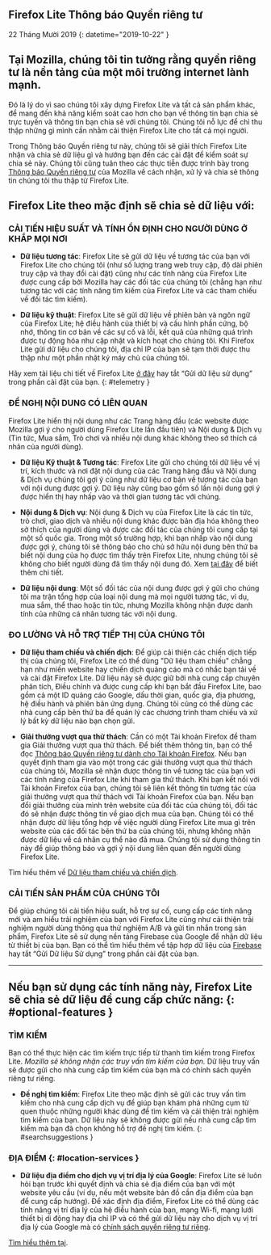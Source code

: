 ## <span class="privacy-header-firefox-lite">Firefox Lite</span> <span class="privacy-header-policy">Thông báo Quyền riêng tư</span>

22 Tháng Mười 2019
{: datetime="2019-10-22" }

## Tại Mozilla, chúng tôi tin tưởng rằng quyền riêng tư là nền tảng của một môi trường internet lành mạnh.

Đó là lý do vì sao chúng tôi xây dựng Firefox Lite và tất cả sản phẩm khác, để mang đến khả năng kiểm soát cao hơn cho bạn về thông tin bạn chia sẻ trực tuyến và thông tin bạn chia sẻ với chúng tôi. Chúng tôi nỗ lực để chỉ thu thập những gì mình cần nhằm cải thiện Firefox Lite cho tất cả mọi người.

Trong Thông báo Quyền riêng tư này, chúng tôi sẽ giải thích Firefox Lite nhận và chia sẻ dữ liệu gì và hướng bạn đến các cài đặt để kiểm soát sự chia sẻ này. Chúng tôi cũng tuân theo các thực tiễn được trình bày trong [Thông báo Quyền riêng tư](https://www.mozilla.org/privacy/) của Mozilla về cách nhận, xử lý và chia sẻ thông tin chúng tôi thu thập từ Firefox Lite.

## Firefox Lite theo mặc định sẽ chia sẻ dữ liệu với:

### CẢI TIẾN HIỆU SUẤT VÀ TÍNH ỔN ĐỊNH CHO NGƯỜI DÙNG Ở KHẮP MỌI NƠI

* __Dữ liệu tương tác__: Firefox Lite sẽ gửi dữ liệu về tương tác của bạn với Firefox Lite cho chúng tôi (như số lượng trang web truy cập, độ dài phiên truy cập và thay đổi cài đặt) cũng như các tính năng của Firefox Lite được cung cấp bởi Mozilla hay các đối tác của chúng tôi (chẳng hạn như tương tác với các tính năng tìm kiếm của Firefox Lite và các tham chiếu về đối tác tìm kiếm).

* __Dữ liệu kỹ thuật__: Firefox Lite sẽ gửi dữ liệu về phiên bản và ngôn ngữ của Firefox Lite; hệ điều hành của thiết bị và cấu hình phần cứng, bộ nhớ, thông tin cơ bản về các sự cố và lỗi, kết quả của những quá trình được tự động hóa như cập nhật và kích hoạt cho chúng tôi. Khi Firefox Lite gửi dữ liệu cho chúng tôi, địa chỉ IP của bạn sẽ tạm thời được thu thập như một phần nhật ký máy chủ của chúng tôi.

Hãy xem tài liệu chi tiết về Firefox Lite [ở đây](https://support.mozilla.org/kb/send-usage-data-firefox-mobile-devices) hay tắt “Gửi dữ liệu sử dụng” trong phần cài đặt của bạn.
{: #telemetry }

### ĐỀ NGHỊ NỘI DUNG CÓ LIÊN QUAN

Firefox Lite hiển thị nội dung như các Trang hàng đầu (các website được Mozilla gợi ý cho người dùng Firefox Lite lần đầu tiên) và Nội dung & Dịch vụ (Tin tức, Mua sắm, Trò chơi và nhiều nội dung khác không theo sở thích cá nhân của người dùng).

* __Dữ liệu Kỹ thuật & Tương tác__: Firefox Lite gửi cho chúng tôi dữ liệu về vị trí, kích thước và nơi đặt nội dung của các Trang hàng đầu và Nội dung & Dịch vụ chúng tôi gợi ý cũng như dữ liệu cơ bản về tương tác của bạn với nội dung được gợi ý. Dữ liệu này cũng bao gồm số lần nội dung gợi ý được hiển thị hay nhấp vào và thời gian tương tác với chúng. 

* __Nội dung & Dịch vụ__: Nội dung & Dịch vụ của Firefox Lite là các tin tức, trò chơi, giao dịch và nhiều nội dung khác được bản địa hóa không theo sở thích của người dùng và được các đối tác của chúng tôi cung cấp tại một số quốc gia. Trong một số trường hợp, khi bạn nhấp vào nội dung được gợi ý, chúng tôi sẽ thông báo cho chủ sở hữu nội dung bên thứ ba biết nội dung của họ được tìm thấy trên Firefox Lite, nhưng chúng tôi sẽ không cho biết người dùng đã tìm thấy nội dung đó. Xem [tại đây](https://support.mozilla.org/kb/life-feed-firefox-lite) để biết thêm chi tiết.

* __Dữ liệu nội dung__: Một số đối tác của nội dung được gợi ý gửi cho chúng tôi ma trận tổng hợp của loại nội dung mà mọi người tương tác, ví dụ, mua sắm, thể thao hoặc tin tức, nhưng Mozilla không nhận được danh tính của những cá nhân tương tác với nội dung.

### ĐO LƯỜNG VÀ HỖ TRỢ TIẾP THỊ CỦA CHÚNG TÔI

* __Dữ liệu tham chiếu và chiến dịch__: Để giúp cải thiện các chiến dịch tiếp thị của chúng tôi, Firefox Lite có thể dùng "Dữ liệu tham chiếu" chẳng hạn như miền website hay chiến dịch quảng cáo mà có nhắc bạn tải về và cài đặt Firefox Lite. Dữ liệu này sẽ được giữ bởi nhà cung cấp chuyên phân tích, Điều chỉnh và được cung cấp khi bạn bắt đầu Firefox Lite, bao gồm cả một ID quảng cáo Google, dấu thời gian, quốc gia, địa phương, hệ điều hành và phiên bản ứng dụng. Chúng tôi cũng có thể dùng các nhà cung cấp bên thứ ba để quản lý các chương trình tham chiếu và xử lý bất kỳ dữ liệu nào bạn chọn gửi.

* __Giải thưởng vượt qua thử thách__: Cần có một Tài khoản Firefox để tham gia Giải thưởng vượt qua thử thách. Để biết thêm thông tin, bạn có thể đọc [Thông báo Quyền riêng tư dành cho Tài khoản Firefox](https://www.mozilla.org/en-US/privacy/firefox/#accounts). Nếu bạn quyết định tham gia vào một trong các giải thưởng vượt qua thử thách của chúng tôi, Mozilla sẽ nhận được thông tin về tương tác của bạn với các tính năng của Firefox Lite khi tham gia thử thách. Khi bạn kết nối với Tài khoản Firefox của bạn, chúng tôi sẽ liên kết thông tin tương tác của giải thưởng vượt qua thử thách với Tài khoản Firefox của bạn. Nếu bạn đổi giải thưởng của mình trên website của đối tác của chúng tôi, đối tác đó sẽ nhận được thông tin về giao dịch mua của bạn. Chúng tôi có thể nhận được dữ liệu tổng hợp về việc người dùng Firefox Lite mua gì trên website của các đối tác bên thứ ba của chúng tôi, nhưng không nhận được dữ liệu về cá nhân cụ thể nào đã mua. Chúng tôi sử dụng thông tin này để giúp thông báo và gợi ý nội dung liên quan đến người dùng Firefox Lite. 

Tìm hiểu thêm về [Dữ liệu tham chiếu và chiến dịch](https://github.com/mozilla-tw/Rocket/wiki/Telemetry#install-campaign-tracking). 

### CẢI TIẾN SẢN PHẨM CỦA CHÚNG TÔI

Để giúp chúng tôi cải tiến hiệu suất, hỗ trợ sự cố, cung cấp các tính năng mới và am hiểu trải nghiệm của bạn với Firefox Lite cũng như cải thiện trải nghiệm người dùng thông qua thử nghiệm A/B và gửi tin nhắn trong sản phẩm, Firefox Lite sẽ sử dụng nền tảng Firebase của Google để nhận dữ liệu từ thiết bị của bạn. Bạn có thể tìm hiểu thêm về tập hợp dữ liệu của [Firebase](https://support.google.com/firebase/answer/6318039?hl=en) hay tắt “Gửi Dữ liệu Sử dụng” trong phần cài đặt của bạn.

---

## Nếu bạn sử dụng các tính năng này, Firefox Lite sẽ chia sẻ dữ liệu để cung cấp chức năng: {: #optional-features }

### TÌM KIẾM

Bạn có thể thực hiện các tìm kiếm trực tiếp từ thanh tìm kiếm trong Firefox Lite. _Mozilla sẽ không nhận các truy vấn tìm kiếm của bạn._ Dữ liệu truy vấn sẽ được gửi cho nhà cung cấp tìm kiếm của bạn mà có chính sách quyền riêng tư riêng.

* __Đề nghị tìm kiếm__: Firefox Lite theo mặc định sẽ gửi các truy vấn tìm kiếm cho nhà cung cấp dịch vụ để giúp bạn khám phá những cụm từ quen thuộc những người khác dùng để tìm kiếm và cải thiện trải nghiệm tìm kiếm của bạn. Dữ liệu này sẽ không được gửi nếu nhà cung cấp tìm kiếm mà bạn đã chọn không hỗ trợ đề nghị tìm kiếm.
{: #searchsuggestions }
    
### ĐỊA ĐIỂM {: #location-services }

* __Dữ liệu địa điểm cho dịch vụ vị trí địa lý của Google__: Firefox Lite sẽ luôn hỏi bạn trước khi quyết định và chia sẻ địa điểm của bạn với một website yêu cầu (ví dụ, nếu một website bản đồ cần địa điểm của bạn để cung cấp hướng). Để xác định địa điểm, Firefox Lite có thể dùng các tính năng vị trí địa lý của hệ điều hành của bạn, mạng Wi-fi, mạng lưới thiết bị di động hay địa chỉ IP và có thể gửi dữ liệu này cho dịch vụ vị trí địa lý của Google mà có [chính sách quyền riêng tư riêng](https://www.google.com/privacy/lsf.html).

[Tìm hiểu thêm tại](https://www.mozilla.org/firefox/geolocation/).
